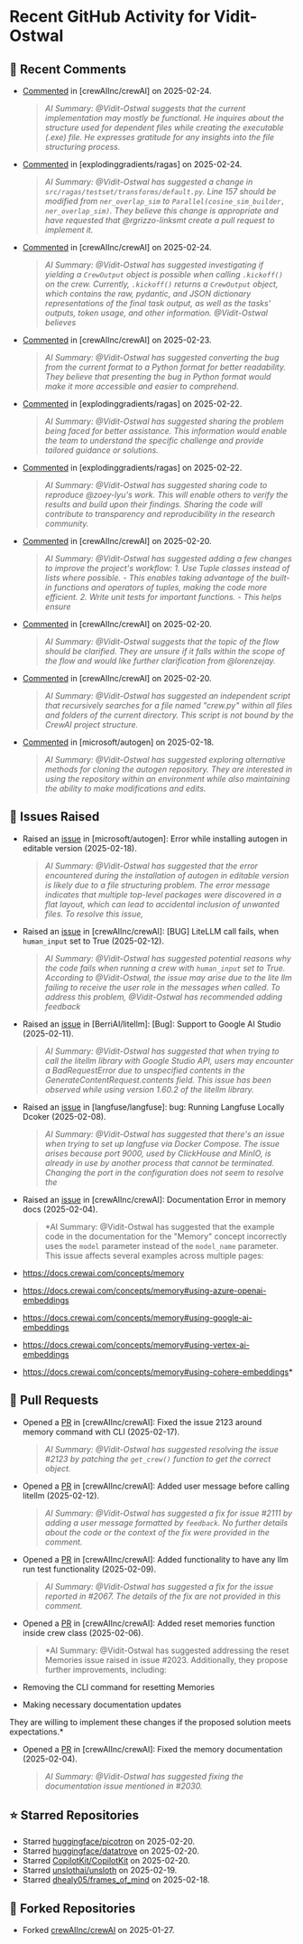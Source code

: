 # Recent GitHub Activity for Vidit-Ostwal

## 💬 Recent Comments
- [Commented](https://github.com/crewAIInc/crewAI/issues/2207#issuecomment-2678315696) in [crewAIInc/crewAI] on 2025-02-24.
  > *AI Summary: @Vidit-Ostwal suggests that the current implementation may mostly be functional. He inquires about the structure used for dependent files while creating the executable (.exe) file. He expresses gratitude for any insights into the file structuring process.*
- [Commented](https://github.com/explodinggradients/ragas/issues/1932#issuecomment-2678301644) in [explodinggradients/ragas] on 2025-02-24.
  > *AI Summary: @Vidit-Ostwal has suggested a change in `src/ragas/testset/transforms/default.py`. Line 157 should be modified from `ner_overlap_sim` to `Parallel(cosine_sim_builder, ner_overlap_sim)`. They believe this change is appropriate and have requested that @rgrizzo-linksmt create a pull request to implement it.*
- [Commented](https://github.com/crewAIInc/crewAI/issues/2206#issuecomment-2677521676) in [crewAIInc/crewAI] on 2025-02-24.
  > *AI Summary: @Vidit-Ostwal has suggested investigating if yielding a `CrewOutput` object is possible when calling `.kickoff()` on the crew. Currently, `.kickoff()` returns a `CrewOutput` object, which contains the raw, pydantic, and JSON dictionary representations of the final task output, as well as the tasks' outputs, token usage, and other information. @Vidit-Ostwal believes*
- [Commented](https://github.com/crewAIInc/crewAI/issues/2197#issuecomment-2676858424) in [crewAIInc/crewAI] on 2025-02-23.
  > *AI Summary: @Vidit-Ostwal has suggested converting the bug from the current format to a Python format for better readability. They believe that presenting the bug in Python format would make it more accessible and easier to comprehend.*
- [Commented](https://github.com/explodinggradients/ragas/issues/1932#issuecomment-2676191712) in [explodinggradients/ragas] on 2025-02-22.
  > *AI Summary: @Vidit-Ostwal has suggested sharing the problem being faced for better assistance. This information would enable the team to understand the specific challenge and provide tailored guidance or solutions.*
- [Commented](https://github.com/explodinggradients/ragas/issues/1731#issuecomment-2676190883) in [explodinggradients/ragas] on 2025-02-22.
  > *AI Summary: @Vidit-Ostwal has suggested sharing code to reproduce @zoey-lyu's work. This will enable others to verify the results and build upon their findings. Sharing the code will contribute to transparency and reproducibility in the research community.*
- [Commented](https://github.com/crewAIInc/crewAI/issues/2051#issuecomment-2671690311) in [crewAIInc/crewAI] on 2025-02-20.
  > *AI Summary: @Vidit-Ostwal has suggested adding a few changes to improve the project's workflow: 1. Use Tuple classes instead of lists where possible. - This enables taking advantage of the built-in functions and operators of tuples, making the code more efficient. 2. Write unit tests for important functions. - This helps ensure*
- [Commented](https://github.com/crewAIInc/crewAI/issues/2123#issuecomment-2670361982) in [crewAIInc/crewAI] on 2025-02-20.
  > *AI Summary: @Vidit-Ostwal suggests that the topic of the flow should be clarified. They are unsure if it falls within the scope of the flow and would like further clarification from @lorenzejay.*
- [Commented](https://github.com/crewAIInc/crewAI/issues/2123#issuecomment-2670361167) in [crewAIInc/crewAI] on 2025-02-20.
  > *AI Summary: @Vidit-Ostwal has suggested an independent script that recursively searches for a file named "crew.py" within all files and folders of the current directory. This script is not bound by the CrewAI project structure.*
- [Commented](https://github.com/microsoft/autogen/issues/5591#issuecomment-2666323375) in [microsoft/autogen] on 2025-02-18.
  > *AI Summary: @Vidit-Ostwal has suggested exploring alternative methods for cloning the autogen repository. They are interested in using the repository within an environment while also maintaining the ability to make modifications and edits.*

## 🐛 Issues Raised
- Raised an [issue](https://github.com/microsoft/autogen/issues/5591) in [microsoft/autogen]: Error while installing autogen in editable version (2025-02-18).
  > *AI Summary: @Vidit-Ostwal has suggested that the error encountered during the installation of autogen in editable version is likely due to a file structuring problem. The error message indicates that multiple top-level packages were discovered in a flat layout, which can lead to accidental inclusion of unwanted files. To resolve this issue,*
- Raised an [issue](https://github.com/crewAIInc/crewAI/issues/2111) in [crewAIInc/crewAI]: [BUG] LiteLLM call fails, when `human_input` set to True (2025-02-12).
  > *AI Summary: @Vidit-Ostwal has suggested potential reasons why the code fails when running a crew with `human_input` set to True. According to @Vidit-Ostwal, the issue may arise due to the lite llm failing to receive the user role in the messages when called. To address this problem, @Vidit-Ostwal has recommended adding feedback*
- Raised an [issue](https://github.com/BerriAI/litellm/issues/8467) in [BerriAI/litellm]: [Bug]: Support to Google AI Studio (2025-02-11).
  > *AI Summary: @Vidit-Ostwal has suggested that when trying to call the litellm library with Google Studio API, users may encounter a BadRequestError due to unspecified contents in the GenerateContentRequest.contents field. This issue has been observed while using version 1.60.2 of the litellm library.*
- Raised an [issue](https://github.com/langfuse/langfuse/issues/5432) in [langfuse/langfuse]: bug: Running Langfuse Locally Dcoker (2025-02-08).
  > *AI Summary: @Vidit-Ostwal has suggested that there's an issue when trying to set up langfuse via Docker Compose. The issue arises because port 9000, used by ClickHouse and MinIO, is already in use by another process that cannot be terminated. Changing the port in the configuration does not seem to resolve the*
- Raised an [issue](https://github.com/crewAIInc/crewAI/issues/2030) in [crewAIInc/crewAI]: Documentation Error in memory docs (2025-02-04).
  > *AI Summary: @Vidit-Ostwal has suggested that the example code in the documentation for the "Memory" concept incorrectly uses the `model` parameter instead of the `model_name` parameter. This issue affects several examples across multiple pages:

- https://docs.crewai.com/concepts/memory
- https://docs.crewai.com/concepts/memory#using-azure-openai-embeddings
- https://docs.crewai.com/concepts/memory#using-google-ai-embeddings
- https://docs.crewai.com/concepts/memory#using-vertex-ai-embeddings
- https://docs.crewai.com/concepts/memory#using-cohere-embeddings*

## 🚀 Pull Requests
- Opened a [PR](https://github.com/crewAIInc/crewAI/pull/2155) in [crewAIInc/crewAI]: Fixed the issue 2123 around memory command with CLI (2025-02-17).
  > *AI Summary: @Vidit-Ostwal has suggested resolving the issue #2123 by patching the `get_crew()` function to get the correct object.*
- Opened a [PR](https://github.com/crewAIInc/crewAI/pull/2112) in [crewAIInc/crewAI]: Added user message before calling litellm (2025-02-12).
  > *AI Summary: @Vidit-Ostwal has suggested a fix for issue #2111 by adding a user message formatted by `feedback`. No further details about the code or the context of the fix were provided in the comment.*
- Opened a [PR](https://github.com/crewAIInc/crewAI/pull/2071) in [crewAIInc/crewAI]: Added functionality to have any llm run test functionality (2025-02-09).
  > *AI Summary: @Vidit-Ostwal has suggested a fix for the issue reported in #2067. The details of the fix are not provided in this comment.*
- Opened a [PR](https://github.com/crewAIInc/crewAI/pull/2047) in [crewAIInc/crewAI]: Added reset memories function inside crew class (2025-02-06).
  > *AI Summary: @Vidit-Ostwal has suggested addressing the reset Memories issue raised in issue #2023. Additionally, they propose further improvements, including:

- Removing the CLI command for resetting Memories
- Making necessary documentation updates

They are willing to implement these changes if the proposed solution meets expectations.*
- Opened a [PR](https://github.com/crewAIInc/crewAI/pull/2031) in [crewAIInc/crewAI]: Fixed the memory documentation (2025-02-04).
  > *AI Summary: @Vidit-Ostwal has suggested fixing the documentation issue mentioned in #2030.*

## ⭐ Starred Repositories
- Starred [huggingface/picotron](https://github.com/huggingface/picotron) on 2025-02-20.
- Starred [huggingface/datatrove](https://github.com/huggingface/datatrove) on 2025-02-20.
- Starred [CopilotKit/CopilotKit](https://github.com/CopilotKit/CopilotKit) on 2025-02-20.
- Starred [unslothai/unsloth](https://github.com/unslothai/unsloth) on 2025-02-19.
- Starred [dhealy05/frames_of_mind](https://github.com/dhealy05/frames_of_mind) on 2025-02-18.

## 🍴 Forked Repositories
- Forked [crewAIInc/crewAI](https://github.com/Vidit-Ostwal/crewAI) on 2025-01-27.

